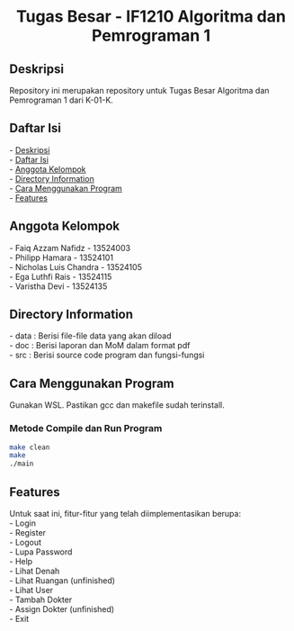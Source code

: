 <h1 align="center">Tugas Besar - IF1210 Algoritma dan Pemrograman 1</h1>

<h2 id="description">Deskripsi</h2>
Repository ini merupakan repository untuk Tugas Besar Algoritma dan Pemrograman 1 dari K-01-K.

<h2 id="table-of-contents">Daftar Isi</h2>
- <a href="#description">Deskripsi</a><br/>
- <a href="#table-of-contents">Daftar Isi</a><br/>
- <a href="#member">Anggota Kelompok</a><br/>
- <a href="#directory">Directory Information</a><br/>
- <a href="#how-to-run">Cara Menggunakan Program</a><br/>
- <a href="#features">Features</a><br/>


<h2 id="member">Anggota Kelompok</h2>
- Faiq Azzam Nafidz - 13524003<br/>
- Philipp Hamara - 13524101<br/>
- Nicholas Luis Chandra - 13524105<br/>
- Ega Luthfi Rais - 13524115<br/>
- Varistha Devi - 13524135<br/>

<h2 id="directory">Directory Information</h2>
- data : Berisi file-file data yang akan diload <br/>
- doc : Berisi laporan dan MoM dalam format pdf <br/>
- src : Berisi source code program dan fungsi-fungsi <br/>

<h2 id="how-to-run">Cara Menggunakan Program</h2>
Gunakan WSL. Pastikan gcc dan makefile sudah terinstall.

### Metode Compile dan Run Program
```bash
make clean
make
./main
```

<h2 id="features">Features</h2>
Untuk saat ini, fitur-fitur yang telah diimplementasikan berupa: <br/>
- Login <br/>
- Register <br/>
- Logout <br/>
- Lupa Password <br/>
- Help <br/>
- Lihat Denah <br/>
- Lihat Ruangan (unfinished)<br/>
- Lihat User <br/>
- Tambah Dokter <br/>
- Assign Dokter (unfinished)<br/>
- Exit



